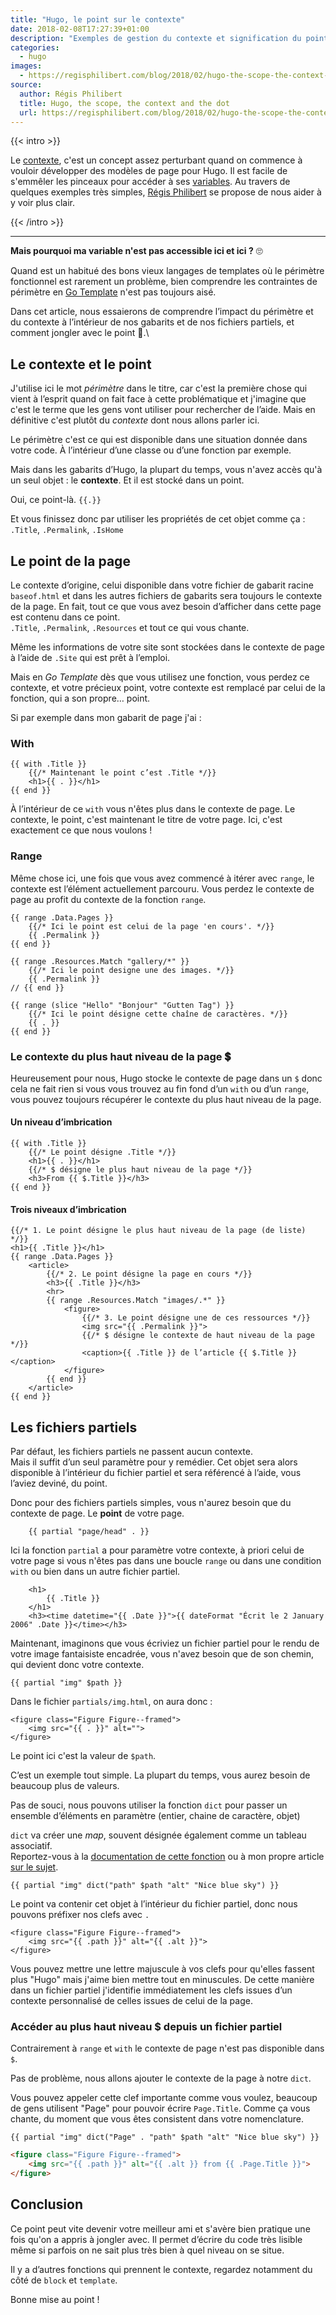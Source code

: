 ```yaml
---
title: "Hugo, le point sur le contexte"
date: 2018-02-08T17:27:39+01:00
description: "Exemples de gestion du contexte et signification du point dans les templates Hugo."
categories:
  - hugo
images:
  - https://regisphilibert.com/blog/2018/02/hugo-the-scope-the-context-and-the-dot/images/featured.png
source:
  author: Régis Philibert
  title: Hugo, the scope, the context and the dot
  url: https://regisphilibert.com/blog/2018/02/hugo-the-scope-the-context-and-the-dot/
---
```


{{< intro >}}

Le [contexte](https://gohugo.io/templates/introduction/#context-aka-the-dot),
c'est un concept assez perturbant quand on commence à vouloir développer des
modèles de page pour Hugo. Il est facile de s'emmêler les pinceaux pour accéder à
ses [variables](https://golang.org/pkg/text/template/#hdr-Variables). Au travers
de quelques exemples très simples, [Régis
Philibert](https://regisphilibert.com/tags/hugo/) se propose de nous aider à y
voir plus clair.

{{< /intro >}}

---

**Mais pourquoi ma variable n'est pas accessible ici et ici ?** 🙄

Quand est un habitué des bons vieux langages de templates où le périmètre
fonctionnel est rarement un problème, bien comprendre les contraintes de
périmètre en [Go Template](https://golang.org/pkg/html/template/) n'est pas
toujours aisé.

Dans cet article, nous essaierons de comprendre l’impact du périmètre et du
contexte à l’intérieur de nos gabarits et de nos fichiers partiels, et comment
jongler avec le point 🤹.\

## Le contexte et le point

J'utilise ici le mot _périmètre_ dans le titre, car c'est la première chose qui
vient à l’esprit quand on fait face à cette problématique et j'imagine que c'est
le terme que les gens vont utiliser pour rechercher de l’aide. Mais en
définitive c'est plutôt du _contexte_ dont nous allons parler ici.

Le périmètre c'est ce qui est disponible dans une situation donnée dans votre
code. À l’intérieur d’une classe ou d’une fonction par exemple.

Mais dans les gabarits d’Hugo, la plupart du temps, vous n'avez accès qu'à un
seul objet : le **contexte**. Et il est stocké dans un point.

Oui, ce point-là. `{{.}}`

Et vous finissez donc par utiliser les propriétés de cet objet comme ça : \
`.Title`, `.Permalink`, `.IsHome`

## Le point de la page

Le contexte d’origine, celui disponible dans votre fichier de gabarit racine
`baseof.html` et dans les autres fichiers de gabarits sera toujours le contexte
de la page. En fait, tout ce que vous avez besoin d’afficher dans cette page est
contenu dans ce point.\
`.Title`, `.Permalink`, `.Resources` et tout ce qui vous chante.

Même les informations de votre site sont stockées dans le contexte de page à
l’aide de `.Site` qui est prêt à l’emploi.

Mais en _Go Template_ dès que vous utilisez une fonction, vous perdez ce
contexte, et votre précieux point, votre contexte est remplacé par celui de la
fonction, qui a son propre… point.

Si par exemple dans mon gabarit de page j'ai :

### With

```go-html-template
{{ with .Title }}
    {{/* Maintenant le point c’est .Title */}}
    <h1>{{ . }}</h1>
{{ end }}
```

À l’intérieur de ce `with` vous n'êtes plus dans le contexte de page. Le
contexte, le point, c'est maintenant le titre de votre page. Ici, c'est
exactement ce que nous voulons !

### Range

Même chose ici, une fois que vous avez commencé à itérer avec `range`, le
contexte est l’élément actuellement parcouru. Vous perdez le contexte de page au
profit du contexte de la fonction `range`.

```go-html-template
{{ range .Data.Pages }}
    {{/* Ici le point est celui de la page 'en cours'. */}}
    {{ .Permalink }}
{{ end }}
```

```go-html-template
{{ range .Resources.Match "gallery/*" }}
    {{/* Ici le point designe une des images. */}}
    {{ .Permalink }}
// {{ end }}
```

```go-html-template
{{ range (slice "Hello" "Bonjour" "Gutten Tag") }}
    {{/* Ici le point désigne cette chaîne de caractères. */}}
    {{ . }}
{{ end }}
```

### Le contexte du plus haut niveau de la page 💲

Heureusement pour nous, Hugo stocke le contexte de page dans un `$` donc cela ne
fait rien si vous vous trouvez au fin fond d’un `with` ou d’un `range`, vous
pouvez toujours récupérer le contexte du plus haut niveau de la page.

#### Un niveau d’imbrication

```go-html-template
{{ with .Title }}
    {{/* Le point désigne .Title */}}
    <h1>{{ . }}</h1>
    {{/* $ désigne le plus haut niveau de la page */}}
    <h3>From {{ $.Title }}</h3>
{{ end }}
```

#### Trois niveaux d’imbrication

```go-html-template
{{/* 1. Le point désigne le plus haut niveau de la page (de liste) */}}
<h1>{{ .Title }}</h1>
{{ range .Data.Pages }}
    <article>
        {{/* 2. Le point désigne la page en cours */}}
        <h3>{{ .Title }}</h3>
        <hr>
        {{ range .Resources.Match "images/.*" }}
            <figure>
                {{/* 3. Le point désigne une de ces ressources */}}
                <img src="{{ .Permalink }}">
                {{/* $ désigne le contexte de haut niveau de la page */}}
                <caption>{{ .Title }} de l’article {{ $.Title }}</caption>
            </figure>
        {{ end }}
    </article>
{{ end }}
```

## Les fichiers partiels

Par défaut, les fichiers partiels ne passent aucun contexte.\
Mais il suffit d’un seul paramètre pour y remédier. Cet objet sera alors disponible
à l’intérieur du fichier partiel et sera référencé à l’aide, vous l’aviez deviné,
du point.

Donc pour des fichiers partiels simples, vous n'aurez besoin que du contexte de
page. Le **point** de votre page.

```go-html-template
    {{ partial "page/head" . }}
```

Ici la fonction `partial` a pour paramètre votre contexte, à priori celui de
votre page si vous n'êtes pas dans une boucle `range` ou dans une condition
`with` ou bien dans un autre fichier partiel.

```go-html-template
    <h1>
        {{ .Title }}
    </h1>
    <h3><time datetime="{{ .Date }}">{{ dateFormat "Écrit le 2 January 2006" .Date }}</time></h3>
```

Maintenant, imaginons que vous écriviez un fichier partiel pour le rendu de
votre image fantaisiste encadrée, vous n'avez besoin que de son chemin, qui
devient donc votre contexte.

```go-html-template
{{ partial "img" $path }}
```

Dans le fichier `partials/img.html`, on aura donc :

```go-html-template
<figure class="Figure Figure--framed">
    <img src="{{ . }}" alt="">
</figure>
```

Le point ici c'est la valeur de `$path`.

C’est un exemple tout simple. La plupart du temps, vous aurez besoin de beaucoup
plus de valeurs.

Pas de souci, nous pouvons utiliser la fonction `dict` pour passer un ensemble
d’éléments en paramètre (entier, chaine de caractère, objet)

`dict` va créer une _map_, souvent désignée également comme un tableau
associatif.\
Reportez-vous à la [documentation de cette fonction](https://gohugo.io/functions/dict)
ou à mon propre article [sur le sujet](https://regisphilibert.com/blog/2017/04/hugo-go-template-translator-explained-understanding/#associative-arrays).

```go-html-template
{{ partial "img" dict("path" $path "alt" "Nice blue sky") }}
```

Le point va contenir cet objet à l’intérieur du fichier partiel, donc nous
pouvons préfixer nos clefs avec `.`

```go-html-template
<figure class="Figure Figure--framed">
    <img src="{{ .path }}" alt="{{ .alt }}">
</figure>
```

Vous pouvez mettre une lettre majuscule à vos clefs pour qu'elles fassent plus
"Hugo" mais j'aime bien mettre tout en minuscules. De cette manière dans un
fichier partiel j'identifie immédiatement les clefs issues d’un contexte
personnalisé de celles issues de celui de la page.

### Accéder au plus haut niveau $ depuis un fichier partiel

Contrairement à `range` et `with` le contexte de page n'est pas disponible dans
`$`.

Pas de problème, nous allons ajouter le contexte de la page à notre `dict`.

Vous pouvez appeler cette clef importante comme vous voulez, beaucoup de gens
utilisent "Page" pour pouvoir écrire `Page.Title`. Comme ça vous chante, du
moment que vous êtes consistent dans votre nomenclature.

```go-html-template
{{ partial "img" dict("Page" . "path" $path "alt" "Nice blue sky") }}
```

```html
<figure class="Figure Figure--framed">
    <img src="{{ .path }}" alt="{{ .alt }} from {{ .Page.Title }}">
</figure>
```

## Conclusion

Ce point peut vite devenir votre meilleur ami et s'avère bien pratique une fois
qu'on a appris à jongler avec. Il permet d’écrire du code très lisible même si
parfois on ne sait plus très bien à quel niveau on se situe.

Il y a d’autres fonctions qui prennent le contexte, regardez notamment du côté
de `block` et `template`.

Bonne mise au point !
